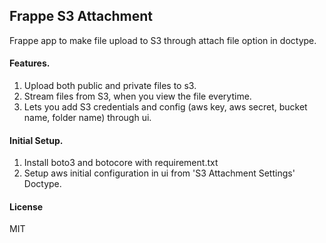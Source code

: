 ## Frappe S3 Attachment

Frappe app to make file upload to S3 through attach file option in doctype.

#### Features.

1. Upload both public and private files to s3.
2. Stream files from S3, when you view the file everytime.
3. Lets you add S3 credentials and config 
    (aws key, aws secret, bucket name, folder name) through ui.

#### Initial Setup.

1. Install boto3 and botocore with requirement.txt
2.  Setup aws initial configuration in ui from 'S3 Attachment Settings' Doctype.

#### License

MIT
